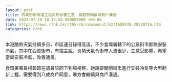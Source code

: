 ```yaml
---
layout: post
title: 西貢街市有檔主指炎熱影響生意　楊碧筠稱續與商戶溝通
date: 2022-07-26 18:13:58.000000000 +08:00
link: https://news.rthk.hk/rthk/ch/component/k2/1659438-20220726.htm
categories: rthk
---
```


本港酷熱天氣持續多日，市區連日錄得高溫，不少食環署轄下的公眾街市都無安裝冷氣，其中在西貢街市，有檔主說，炎熱天氣令街市人流很少，生意受影響，希望當局安裝冷氣，改善通風。

食環署署長楊碧筠在議員陪同下到場視察，她說要關閉街市進行安裝冷氣等大型翻新工程，需要得到八成商戶同意，署方會繼續與商戶溝通。
